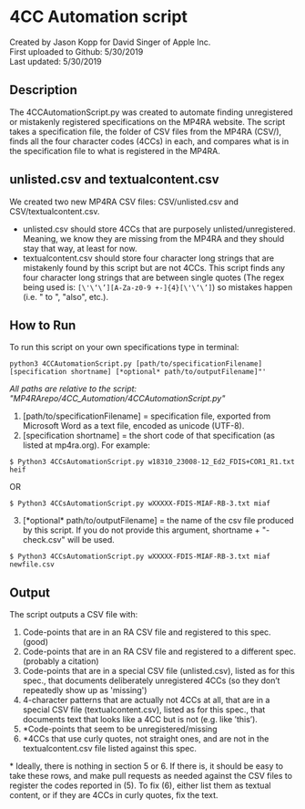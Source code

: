 # 4CC Automation script
Created by Jason Kopp for David Singer of Apple Inc.  
First uploaded to Github: 5/30/2019  
Last updated: 5/30/2019  

## Description
The 4CCAutomationScript.py was created to automate finding unregistered or mistakenly registered specifications on the MP4RA website. The script takes a specification file, the folder of CSV files from the MP4RA (CSV/), finds all the four character codes (4CCs) in each, and compares what is in the specification file to what is registered in the MP4RA.

## unlisted.csv and textualcontent.csv
We created two new MP4RA CSV files: CSV/unlisted.csv and CSV/textualcontent.csv.
- unlisted.csv should store 4CCs that are purposely unlisted/unregistered. Meaning, we know they are missing from the MP4RA and they should stay that way, at least for now.
- textualcontent.csv should store four character long strings that are mistakenly found by this script but are not 4CCs. This script finds any four character long strings that are between single quotes (The regex being used is: `[\'\‘\’][A-Za-z0-9 +-]{4}[\'\‘\’]`) so mistakes happen (i.e. " to ", "also", etc.).

## How to Run
To run this script on your own specifications type in terminal:
```
python3 4CCAutomationScript.py [path/to/specificationFilename] [specification shortname] [*optional* path/to/outputFilename]"'
```
*All paths are relative to the script: "MP4RArepo/4CC_Automation/4CCAutomationScript.py"*

1. [path/to/specificationFilename] = specification file, exported from Microsoft Word as a text file, encoded as unicode (UTF-8).
2. [specification shortname] = the short code of that specification (as listed at mp4ra.org). For example:
```
$ Python3 4CCsAutomationScript.py w18310_23008-12_Ed2_FDIS+COR1_R1.txt heif
```
OR
```
$ Python3 4CCsAutomationScript.py wXXXXX-FDIS-MIAF-RB-3.txt miaf
```
3. [\*optional\* path/to/outputFilename] = the name of the csv file produced by this script. If you do not provide this argument, shortname + "-check.csv" will be used.
```
$ Python3 4CCsAutomationScript.py wXXXXX-FDIS-MIAF-RB-3.txt miaf newfile.csv
```

## Output
The script outputs a CSV file with:

1. Code-points that are in an RA CSV file and registered to this spec. (good)
2. Code-points that are in an RA CSV file and registered to a different spec. (probably a citation)
3. Code-points that are in a special CSV file (unlisted.csv), listed as for this spec., that documents deliberately unregistered 4CCs (so they don’t repeatedly show up as 'missing')
4. 4-character patterns that are actually not 4CCs at all, that are in a special CSV file (textualcontent.csv), listed as for this spec., that documents text that looks like a 4CC but is not (e.g. like ’this’).
5. \*Code-points that seem to be unregistered/missing
6. \*4CCs that use curly quotes, not straight ones, and are not in the textualcontent.csv file listed against this spec.

\* Ideally, there is nothing in section 5 or 6. If there is, it should be easy to take these rows, and make pull requests as needed against the CSV files to register the codes reported in (5). To fix (6), either list them as textual content, or if they are 4CCs in curly quotes, fix the text.
